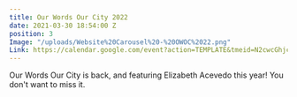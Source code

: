 ```yaml
---
title: Our Words Our City 2022
date: 2021-03-30 18:54:00 Z
position: 3
Image: "/uploads/Website%20Carousel%20-%20OWOC%2022.png"
Link: https://calendar.google.com/event?action=TEMPLATE&tmeid=N2cwcGhjcHAyNmJpYnBlazJobWVnaHIzdnEgY184a3BwcThidDNsbGRqMG8wNjFsaXBoY3FxOEBn&tmsrc=c_8kppq8bt3lldj0o061liphcqq8%40group.calendar.google.com
---
```


Our Words Our City is back, and featuring Elizabeth Acevedo this year! You don't want to miss it.